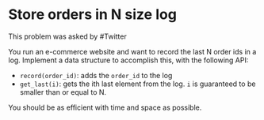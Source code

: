 # Store orders in N size log

This problem was asked by #Twitter

You run an e-commerce website and want to record the last
N order ids in a log. Implement a data structure to accomplish this,
with the following API:

* `record(order_id)`: adds the `order_id` to the log
* `get_last(i)`: gets the ith last element from the log. `i` is guaranteed
    to be smaller than or equal to N.

You should be as efficient with time and space as possible.
